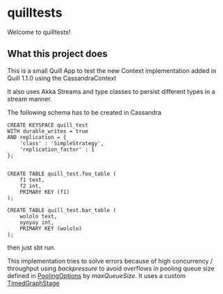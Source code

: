 # quilltests #

Welcome to quilltests!

## What this project does ##

This is a small Quill App to test the new Context implementation added in Quill 1.1.0 using the CassandraContext

It also uses Akka Streams and type classes to persist different types in a stream manner.

The following schema has to be created in Cassandra 

```
CREATE KEYSPACE quill_test
WITH durable_writes = true
AND replication = {
	'class' : 'SimpleStrategy',
	'replication_factor' : 1
};


CREATE TABLE quill_test.foo_table (
	f1 text,
	f2 int,
	PRIMARY KEY (f1)
);

CREATE TABLE quill_test.bar_table (
	wololo text,
	oyoyoy int,
	PRIMARY KEY (wololo)
);

```

then just sbt run.

This implementation tries to solve errors because of high concurrency / throughput using _backpressure_ to avoid overflows in pooling queue size defined in [PoolingOptions](http://docs.datastax.com/en/drivers/java/3.0/com/datastax/driver/core/PoolingOptions.html) by _maxQueueSize_. It uses a custom [TimedGraphStage](http://doc.akka.io/docs/akka/2.4/scala/stream/stream-customize.html#Using_timers)
